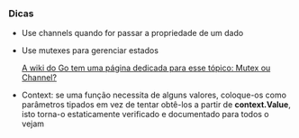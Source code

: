 ### Dicas

* Use channels quando for passar a propriedade de um dado
* Use mutexes para gerenciar estados

    [A wiki do Go tem uma página dedicada para esse tópico: Mutex ou Channel?](https://github.com/golang/go/wiki/MutexOrChannel)

* Context: se uma função necessita de alguns valores, coloque-os como parâmetros tipados em vez de tentar obtê-los a partir de **context.Value**, isto torna-o estaticamente verificado e documentado para todos o vejam